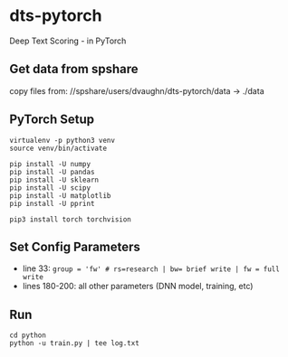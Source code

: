 # dts-pytorch
Deep Text Scoring - in PyTorch

## Get data from spshare
copy files from: //spshare/users/dvaughn/dts-pytorch/data -> ./data

## PyTorch Setup
```
virtualenv -p python3 venv
source venv/bin/activate

pip install -U numpy
pip install -U pandas
pip install -U sklearn
pip install -U scipy
pip install -U matplotlib
pip install -U pprint

pip3 install torch torchvision
```

## Set Config Parameters
- line 33: `group = 'fw' # rs=research | bw= brief write | fw = full write`
- lines 180-200: all other parameters (DNN model, training, etc)

## Run
```
cd python
python -u train.py | tee log.txt
```